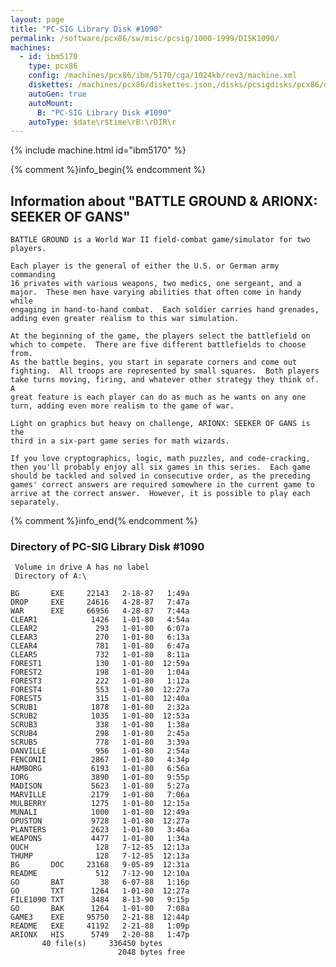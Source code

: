 ```yaml
---
layout: page
title: "PC-SIG Library Disk #1090"
permalink: /software/pcx86/sw/misc/pcsig/1000-1999/DISK1090/
machines:
  - id: ibm5170
    type: pcx86
    config: /machines/pcx86/ibm/5170/cga/1024kb/rev3/machine.xml
    diskettes: /machines/pcx86/diskettes.json,/disks/pcsigdisks/pcx86/diskettes.json
    autoGen: true
    autoMount:
      B: "PC-SIG Library Disk #1090"
    autoType: $date\r$time\rB:\rDIR\r
---
```


{% include machine.html id="ibm5170" %}

{% comment %}info_begin{% endcomment %}

## Information about "BATTLE GROUND & ARIONX: SEEKER OF GANS"

    BATTLE GROUND is a World War II field-combat game/simulator for two
    players.
    
    Each player is the general of either the U.S. or German army commanding
    16 privates with various weapons, two medics, one sergeant, and a
    major.  These men have varying abilities that often come in handy while
    engaging in hand-to-hand combat.  Each soldier carries hand grenades,
    adding even greater realism to this war simulation.
    
    At the beginning of the game, the players select the battlefield on
    which to compete.  There are five different battlefields to choose from.
    As the battle begins, you start in separate corners and come out
    fighting.  All troops are represented by small squares.  Both players
    take turns moving, firing, and whatever other strategy they think of.  A
    great feature is each player can do as much as he wants on any one
    turn, adding even more realism to the game of war.
    
    Light on graphics but heavy on challenge, ARIONX: SEEKER OF GANS is the
    third in a six-part game series for math wizards.
    
    If you love cryptographics, logic, math puzzles, and code-cracking,
    then you'll probably enjoy all six games in this series.  Each game
    should be tackled and solved in consecutive order, as the preceding
    games' correct answers are required somewhere in the current game to
    arrive at the correct answer.  However, it is possible to play each
    separately.
{% comment %}info_end{% endcomment %}


### Directory of PC-SIG Library Disk #1090

     Volume in drive A has no label
     Directory of A:\

    BG       EXE     22143   2-18-87   1:49a
    DROP     EXE     24616   4-28-87   7:47a
    WAR      EXE     66956   4-28-87   7:44a
    CLEAR1            1426   1-01-80   4:54a
    CLEAR2             293   1-01-80   6:07a
    CLEAR3             270   1-01-80   6:13a
    CLEAR4             781   1-01-80   6:47a
    CLEAR5             732   1-01-80   8:11a
    FOREST1            130   1-01-80  12:59a
    FOREST2            198   1-01-80   1:04a
    FOREST3            222   1-01-80   1:12a
    FOREST4            553   1-01-80  12:27a
    FOREST5            315   1-01-80  12:40a
    SCRUB1            1878   1-01-80   2:32a
    SCRUB2            1035   1-01-80  12:53a
    SCRUB3             338   1-01-80   1:38a
    SCRUB4             298   1-01-80   2:45a
    SCRUB5             778   1-01-80   3:39a
    DANVILLE           956   1-01-80   2:54a
    FENCONII          2867   1-01-80   4:34p
    HAMBORG           6193   1-01-80   6:56a
    IORG              3890   1-01-80   9:55p
    MADISON           5623   1-01-80   5:27a
    MARVILLE          2179   1-01-80   7:06a
    MULBERRY          1275   1-01-80  12:15a
    MUNALI            1000   1-01-80  12:49a
    OPUSTON           9728   1-01-80  12:27a
    PLANTERS          2623   1-01-80   3:46a
    WEAPONS           4477   1-01-80   1:34a
    OUCH               128   7-12-85  12:13a
    THUMP              128   7-12-85  12:13a
    BG       DOC     23168   9-05-89  12:31a
    README             512   7-12-90  12:10a
    GO       BAT        38   6-07-88   1:16p
    GO       TXT      1264   1-01-80  12:27a
    FILE1090 TXT      3484   8-13-90   9:15p
    GO       BAK      1264   1-01-80   7:08a
    GAME3    EXE     95750   2-21-88  12:44p
    README   EXE     41192   2-21-88   1:09p
    ARIONX   HIS      5749   2-20-88   1:47p
           40 file(s)     336450 bytes
                            2048 bytes free

